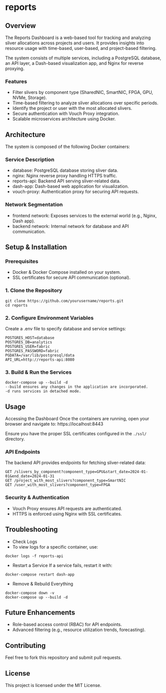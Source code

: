 # reports
## Overview
The Reports Dashboard is a web-based tool for tracking and analyzing sliver allocations across projects and users. It provides insights into resource usage with time-based, user-based, and project-based filtering.

The system consists of multiple services, including a PostgreSQL database, an API layer, a Dash-based visualization app, and Nginx for reverse proxying.

### Features
- Filter slivers by component type (SharedNIC, SmartNIC, FPGA, GPU, NVMe, Storage).
- Time-based filtering to analyze sliver allocations over specific periods.
- Identify the project or user with the most allocated slivers.
- Secure authentication with Vouch Proxy integration.
- Scalable microservices architecture using Docker.

## Architecture
The system is composed of the following Docker containers:

### Service	Description
- database: PostgreSQL database storing sliver data.
- nginx: Nginx reverse proxy handling HTTPS traffic.
- reports-api: Backend API serving sliver-related data.
- dash-app: Dash-based web application for visualization.
- vouch-proxy: Authentication proxy for securing API requests.

### Network Segmentation
- frontend network: Exposes services to the external world (e.g., Nginx, Dash app).
- backend network: Internal network for database and API communication.

## Setup & Installation
### Prerequisites
- Docker & Docker Compose installed on your system.
- SSL certificates for secure API communication (optional).

### 1. Clone the Repository
```
git clone https://github.com/yourusername/reports.git
cd reports
```


### 2. Configure Environment Variables
Create a .env file to specify database and service settings:

```
POSTGRES_HOST=database
POSTGRES_DB=analytics
POSTGRES_USER=fabric
POSTGRES_PASSWORD=fabric
PGDATA=/var/lib/postgresql/data
API_URL=http://reports-api:8080
```

### 3. Build & Run the Services
```
docker-compose up --build -d
--build ensures any changes in the application are incorporated.
-d runs services in detached mode.
```

## Usage
Accessing the Dashboard
Once the containers are running, open your browser and navigate to: https://localhost:8443

Ensure you have the proper SSL certificates configured in the `./ssl/` directory.

### API Endpoints
The backend API provides endpoints for fetching sliver-related data:

```
GET /slivers_by_component?component_type=GPU&start_date=2024-01-01&end_date=2024-01-31
GET /project_with_most_slivers?component_type=SmartNIC
GET /user_with_most_slivers?component_type=FPGA
```

### Security & Authentication
- Vouch Proxy ensures API requests are authenticated.
- HTTPS is enforced using Nginx with SSL certificates.

## Troubleshooting
- Check Logs
- To view logs for a specific container, use:
```
docker logs -f reports-api
```
- Restart a Service
If a service fails, restart it with:
```
docker-compose restart dash-app
```
- Remove & Rebuild Everything
```
docker-compose down -v
docker-compose up --build -d
```

## Future Enhancements
- Role-based access control (RBAC) for API endpoints.
- Advanced filtering (e.g., resource utilization trends, forecasting).

## Contributing
Feel free to fork this repository and submit pull requests.

## License
This project is licensed under the MIT License.
